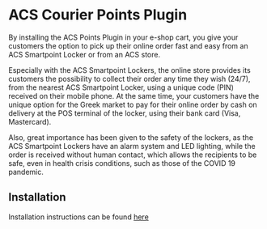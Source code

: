 # ACS Courier Points Plugin

By installing the ACS Points Plugin in your e-shop cart, you give your customers the option to pick up their online order fast and easy from an ACS Smartpoint Locker or from an ACS store.

Especially with the ACS Smartpoint Lockers, the online store provides its customers the possibility to collect their order any time they wish (24/7), from the nearest ACS Smartpoint Locker, using a unique code (PIN) received on their mobile phone. At the same time, your customers have the unique option for the Greek market to pay for their online order by cash on delivery at the POS terminal of the locker, using their bank card (Visa, Mastercard).

Also, great importance has been given to the safety of the lockers, as the ACS Smartpoint Lockers have an alarm system and LED lighting, while the order is received without human contact, which allows the recipients to be safe, even in health crisis conditions, such as those of the COVID 19 pandemic.

## Installation
Installation instructions can be found [here](https://aftersalespro.gr/docs/acs-points-plugin/AcsPointsPlugin-M2-Instructions.pdf)